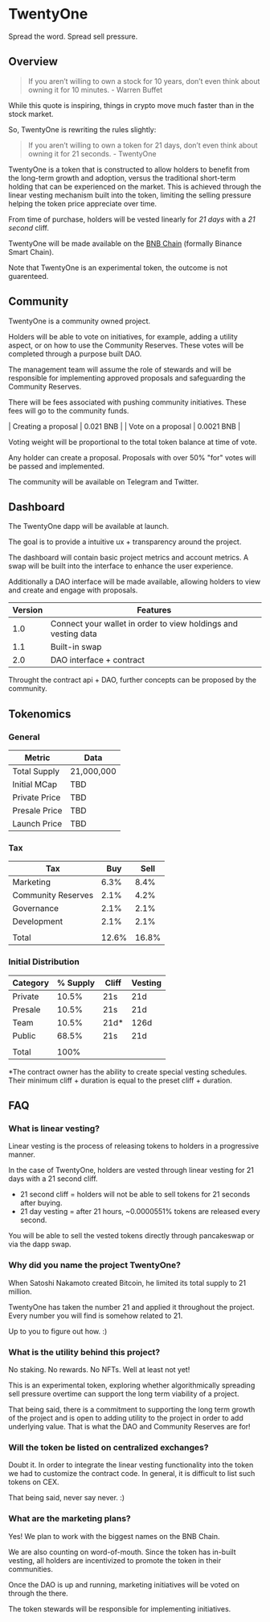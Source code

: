 # TwentyOne
Spread the word. Spread sell pressure.

## Overview

> If you aren’t willing to own a stock for 10 years, don’t even think about owning it for 10 minutes. - Warren Buffet

While this quote is inspiring, things in crypto move much faster than in the stock market.

So, TwentyOne is rewriting the rules slightly:

> If you aren’t willing to own a token for 21 days, don’t even think about owning it for 21 seconds. - TwentyOne

TwentyOne is a token that is constructed to allow holders to benefit from the long-term growth and adoption, versus the traditional short-term holding that can be experienced on the market. This is achieved through the linear vesting mechanism built into the token, limiting the selling pressure helping the token price appreciate over time.

From time of purchase, holders will be vested linearly for *21 days* with a *21 second* cliff.

TwentyOne will be made available on the [BNB Chain](https://bnbchain.org) (formally Binance Smart Chain).

Note that TwentyOne is an experimental token, the outcome is not guarenteed.

## Community

TwentyOne is a community owned project.

Holders will be able to vote on initiatives, for example, adding a utility aspect, or on how to use the Community Reserves. These votes will be completed through a purpose built DAO.

The management team will assume the role of stewards and will be responsible for implementing approved proposals and safeguarding the Community Reserves.

There will be fees associated with pushing community initiatives. These fees will go to the community funds.

| Creating a proposal   | 0.021 BNB     |
| Vote on a proposal    | 0.0021 BNB    |

Voting weight will be proportional to the total token balance at time of vote.

Any holder can create a proposal.
Proposals with over 50% "for" votes will be passed and implemented.

The community will be available on Telegram and Twitter.

## Dashboard

The TwentyOne dapp will be available at launch.

The goal is to provide a intuitive ux + transparency around the project.

The dashboard will contain basic project metrics and account metrics. A swap will be built into the interface to enhance the user experience.

Additionally a DAO interface will be made available, allowing holders to view and create and engage with proposals.


| Version   | Features |
|-----------|----------|
| 1.0       | Connect your wallet in order to view holdings and vesting data |
| 1.1       | Built-in swap |
| 2.0       | DAO interface + contract |

Throught the contract api + DAO, further concepts can be proposed by the community.

## Tokenomics

### General

| Metric        | Data          |
|---------------|---------------|
| Total Supply  | 21,000,000    |
| Initial MCap  | TBD           |
| Private Price | TBD           |
| Presale Price | TBD           |
| Launch Price  | TBD           |

### Tax

| Tax                   | Buy   | Sell  |
|-----------------------|-------|-------|
| Marketing             | 6.3%  | 8.4%  |
| Community Reserves    | 2.1%  | 4.2%  |
| Governance            | 2.1%  | 2.1%  |
| Development           | 2.1%  | 2.1%  |
|                       |       |       |
| Total                 | 12.6% | 16.8% |

### Initial Distribution

| Category  | % Supply  | Cliff | Vesting   |
|-----------|-----------|-------|-----------|
| Private   | 10.5%     | 21s   | 21d       |
| Presale   | 10.5%     | 21s   | 21d       |
| Team      | 10.5%     | 21d*  | 126d      |
| Public    | 68.5%     | 21s   | 21d       |
|           |           |       |           |
| Total     | 100%      |       |           |

*The contract owner has the ability to create special vesting schedules. Their minimum cliff + duration is equal to the preset cliff + duration.

## FAQ

### What is linear vesting?

Linear vesting is the process of releasing tokens to holders in a progressive manner. 

In the case of TwentyOne, holders are vested through linear vesting for 21 days with a 21 second cliff.

- 21 second cliff = holders will not be able to sell tokens for 21 seconds after buying.
- 21 day vesting = after 21 hours, ~0.0000551% tokens are released every second.

You will be able to sell the vested tokens directly through pancakeswap or via the dapp swap.

### Why did you name the project TwentyOne?

When Satoshi Nakamoto created Bitcoin, he limited its total supply to 21 million.

TwentyOne has taken the number 21 and applied it throughout the project. Every number you will find is somehow related to 21.

Up to you to figure out how. :)

### What is the utility behind this project?

No staking. No rewards. No NFTs. Well at least not yet!

This is an experimental token, exploring whether algorithmically spreading sell pressure overtime can support the long term viability of a project.

That being said, there is a commitment to supporting the long term growth of the project and is open to adding utility to the project in order to add underlying value. That is what the DAO and Community Reserves are for!

### Will the token be listed on centralized exchanges?

Doubt it. In order to integrate the linear vesting functionality into the token we had to customize the contract code. In general, it is difficult to list such tokens on CEX.

That being said, never say never. :)

### What are the marketing plans?

Yes! We plan to work with the biggest names on the BNB Chain.

We are also counting on word-of-mouth. Since the token has in-built vesting, all holders are incentivized to promote the token in their communities.

Once the DAO is up and running, marketing initiatives will be voted on through the there.

The token stewards will be responsible for implementing initiatives.